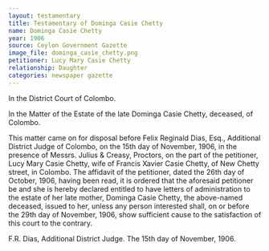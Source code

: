```yaml
---
layout: testamentary
title: Testamentary of Dominga Casie Chetty
name: Dominga Casie Chetty
year: 1906
source: Ceylon Government Gazette
image_file: dominga_casie_chetty.png
petitioner: Lucy Mary Casie Chetty
relationship: Daughter
categories: newspaper gazette
---
```


In the District Court of Colombo.

In the Matter of the Estate of the late Dominga Casie Chetty, deceased, of Colombo.

This matter came on for disposal before Felix Reginald Dias, Esq., Additional District Judge of Colombo, on the 15th day of November, 1906, in the presence of Messrs. Julius & Creasy, Proctors, on the part of the petitioner, Lucy Mary Casie Chetty, wife of Francis Xavier Casie Chetty, of New Chetty street, in Colombo. The affidavit of the petitioner, dated the 26th day of October, 1906, having been read, it is ordered that the aforesaid petitioner be and she is hereby declared entitled to have letters of administration to the estate of her late mother, Dominga Casie Chetty, the above-named deceased, issued to her, unless any person interested shall, on or before the 29th day of November, 1906, show sufficient cause to the satisfaction of this court to the contrary.

F.R. Dias, Additional District Judge.
The 15th day of November, 1906.